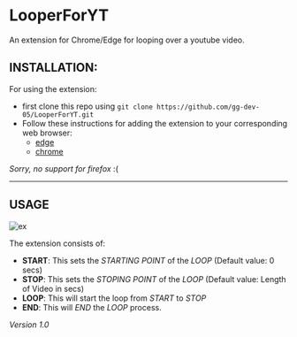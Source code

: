 # LooperForYT

An extension for Chrome/Edge for looping over a youtube video.


## INSTALLATION:
For using the extension:
* first clone this repo using ```git clone https://github.com/gg-dev-05/LooperForYT.git``` 
* Follow these instructions for adding the extension to your corresponding web browser:
    * [edge](https://www.windowscentral.com/how-install-non-store-extensions-microsoft-edge) 
    * [chrome](https://webkul.com/blog/how-to-install-the-unpacked-extension-in-chrome/) 
    
*Sorry, no support for firefox* :(
<hr>

## USAGE
![ex](https://user-images.githubusercontent.com/59741135/95496960-37881200-09bf-11eb-8a63-c240c55f0fd6.PNG)

The extension consists of:
* **START**: This sets the *STARTING POINT* of the *LOOP* (Default value: 0 secs)
* **STOP**: This sets the *STOPING POINT* of the *LOOP* (Default value: Length of Video in secs)
* **LOOP**: This will start the loop from *START* to *STOP*
* **END**: This will *END* the *LOOP* process.
 


*Version 1.0*

